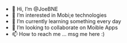 - 👋 Hi, I’m @JoeBNE
- 👀 I’m interested in Mobi;e technologies
- 🌱 I’m currently learning something every day
- 💞️ I’m looking to collaborate on Moible Apps
- 📫 How to reach me ... msg me here :)

<!---
JoeBNE/JoeBNE is a ✨ special ✨ repository because its `README.md` (this file) appears on your GitHub profile.
You can click the Preview link to take a look at your changes.
--->
